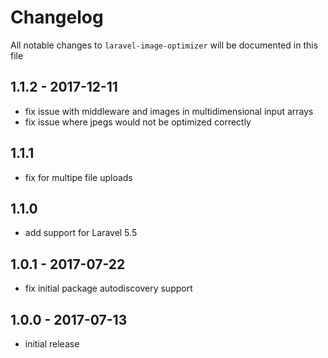 # Changelog

All notable changes to `laravel-image-optimizer` will be documented in this file

## 1.1.2 - 2017-12-11
- fix issue with middleware and images in multidimensional input arrays
- fix issue where jpegs would not be optimized correctly

## 1.1.1
- fix for multipe file uploads

## 1.1.0
- add support for Laravel 5.5

## 1.0.1 - 2017-07-22
- fix initial package autodiscovery support

## 1.0.0 - 2017-07-13
- initial release
